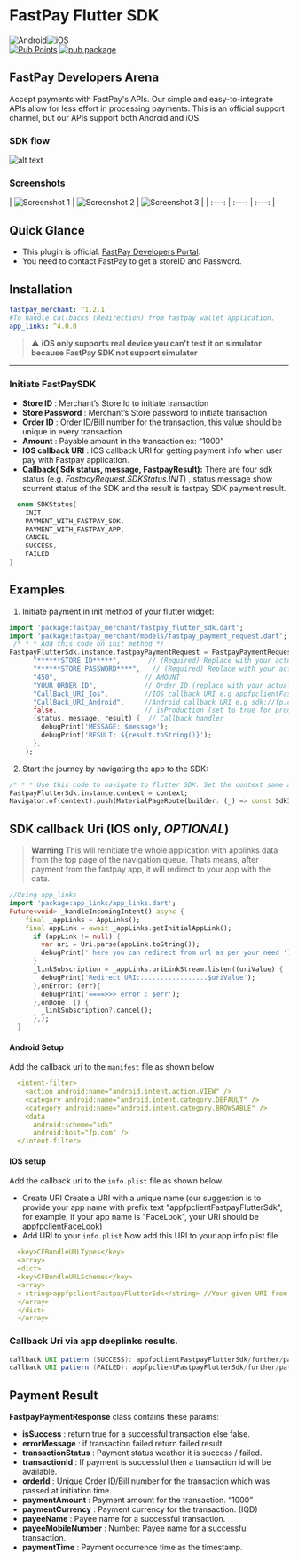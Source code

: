 



# FastPay Flutter SDK
![Android](https://img.shields.io/badge/Android-3DDC84?style=for-the-badge&logo=android&logoColor=white)![iOS](https://img.shields.io/badge/iOS-000000?style=for-the-badge&logo=ios&logoColor=white)    
[![Pub Points](https://img.shields.io/pub/points/fastpay_merchant)](https://pub.dev/packages/fastpay_merchant/score) [![pub package](https://img.shields.io/pub/v/fastpay_merchant.svg)](https://pub.dev/packages/fastpay_merchant)

## FastPay Developers Arena

Accept payments with FastPay's APIs. Our simple and easy-to-integrate APIs allow for less effort in processing payments. This is an official support channel, but our APIs support both Android and iOS.

### SDK flow
![alt text](https://raw.githubusercontent.com/Fast-Solution-Inc/FastPay-Android-SDK/main/flow.png)

### Screenshots

| ![Screenshot 1](https://raw.githubusercontent.com/Fast-Solution-Inc/FastPay-Android-SDK/main/1.jpg?raw=true) | ![Screenshot 2](https://raw.githubusercontent.com/Fast-Solution-Inc/FastPay-Android-SDK/main/2.jpg?raw=true) | ![Screenshot 3](https://raw.githubusercontent.com/Fast-Solution-Inc/FastPay-Android-SDK/main/3.jpg?raw=true) | | :---: | :---: | :---: |
## Quick Glance

- This plugin is official. [FastPay Developers Portal](https://developer.fast-pay.iq/).
- You need to contact FastPay to get a storeID and Password.

## Installation

```yaml dependencies:    
fastpay_merchant: ^1.2.1
#To handle callbacks (Redirection) from fastpay wallet application.
app_links: ^4.0.0  
```   
> :warning: **iOS only supports real device you can't test it on simulator because FastPay SDK not support simulator**

___   
### Initiate FastPaySDK

- __Store ID__ : Merchant’s Store Id to initiate transaction
- __Store Password__ : Merchant’s Store password to initiate transaction
- __Order ID__ : Order ID/Bill number for the transaction, this value should be unique in every transaction
- __Amount__ : Payable amount in the transaction ex: “1000”
- __IOS callback URI__ : IOS callback URI for getting payment info when user pay with Fastpay application.
- **Callback( Sdk status, message, FastpayResult):** There are four sdk status (e.g. *FastpayRequest.SDKStatus.INIT*) , status message show scurrent status of the SDK and the result is fastpay SDK payment result.

```dart     
  enum SDKStatus{    
	INIT,
	PAYMENT_WITH_FASTPAY_SDK,
	PAYMENT_WITH_FASTPAY_APP, 
	CANCEL, 
	SUCCESS, 
	FAILED
}   
```   
## Examples
1. Initiate payment in init method of your flutter widget:
```dart 
import 'package:fastpay_merchant/fastpay_flutter_sdk.dart'; 
import 'package:fastpay_merchant/models/fastpay_payment_request.dart';    
 /* * * Add this code on init method */ 
FastpayFlutterSdk.instance.fastpayPaymentRequest = FastpayPaymentRequest(
      "******STORE ID*****",       // (Required) Replace with your actual store ID
      "******STORE PASSWORD****",   // (Required) Replace with your actual store password
      "450",                      // AMOUNT
      "YOUR ORDER ID",            // Order ID (replace with your actual order ID)
      "CallBack_URI_Ios",         //IOS callback URI e.g appfpclientFastpayFlutterSdk
      "CallBack_URI_Android",     //Android callback URI e.g sdk://fp.com
      false,                      // isProduction (set to true for production environment)
      (status, message, result) {  // Callback handler
        debugPrint('MESSAGE: $message');
        debugPrint('RESULT: ${result.toString()}');
      },
    );
``` 
2. Start the journey by navigating the app to the SDK:
```dart 
/* * * Use this code to navigate to flutter SDK. Set the context same as the Navigator is using. If you are using the Getx navigation try to use "Get.context" */ 
FastpayFlutterSdk.instance.context = context; 
Navigator.of(context).push(MaterialPageRoute(builder: (_) => const SdkInitializeScreen()));   
```   

## SDK callback Uri (IOS only, ___OPTIONAL___)
> **Warning**
> This will reinitiate the whole application with applinks data from the top page of the navigation queue. Thats means, after payment from the fastpay app, it will redirect to your app with the data.
```dart
//Using app_links
import 'package:app_links/app_links.dart';
Future<void> _handleIncomingIntent() async {
    final _appLinks = AppLinks();
    final appLink = await _appLinks.getInitialAppLink();
      if (appLink != null) {
        var uri = Uri.parse(appLink.toString());
        debugPrint(' here you can redirect from url as per your need ');
      }
      _linkSubscription = _appLinks.uriLinkStream.listen((uriValue) {
        debugPrint('Redirect URI:.................$uriValue');
      },onError: (err){
        debugPrint('====>>> error : $err');
      },onDone: () {
        _linkSubscription?.cancel();
      },);
  }
```
#### Android Setup
Add the callback uri to the `manifest` file as shown below

```yml
  <intent-filter>
    <action android:name="android.intent.action.VIEW" />
    <category android:name="android.intent.category.DEFAULT" />
    <category android:name="android.intent.category.BROWSABLE" />
    <data
      android:scheme="sdk"
      android:host="fp.com" />
  </intent-filter>
```

#### IOS setup
Add the callback uri to the `info.plist` file as shown below.

- Create URI Create a URI with a unique name (our suggestion is to provide your app name with prefix text "appfpclientFastpayFlutterSdk", for example, if your app name is "FaceLook", your URI should be appfpclientFaceLook)
- Add URI to your `info.plist` Now add this URI to your app info.plist file
```yaml
  <key>CFBundleURLTypes</key>
  <array>
  <dict>
  <key>CFBundleURLSchemes</key>
  <array>
  < string>appfpclientFastpayFlutterSdk</string> //Your given URI from SDK initialization request
  </array>
  </dict>
  </array>
```

### Callback Uri via app deeplinks results.

```java
callback URI pattern (SUCCESS): appfpclientFastpayFlutterSdk/further/paths?status=success&transaction_id=XXXX&order_id=XXXX&amount=XXX&currency=XXX&mobile_number=XXXXXX&time=XXXX&name=XXXX
callback URI pattern (FAILED): appfpclientFastpayFlutterSdk/further/paths?status=failed&order_id=XXXXX
```

## Payment Result
__FastpayPaymentResponse__ class contains these params:
- __isSuccess__ : return true for a successful transaction else false.
- __errorMessage__ : if transaction failed return failed result
- __transactionStatus__ : Payment status weather it is success / failed.
- __transactionId__ : If payment is successful then a transaction id will be available.
- __orderId__ : Unique Order ID/Bill number for the transaction which was passed at initiation time.
- __paymentAmount__ : Payment amount for the transaction. “1000”
- __paymentCurrency__ : Payment currency for the transaction. (IQD)
- __payeeName__ : Payee name for a successful transaction.
- __payeeMobileNumber__ :  Number: Payee name for a successful transaction.
- __paymentTime__ : Payment occurrence time as the timestamp.